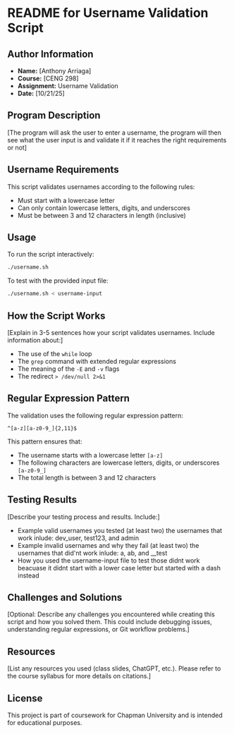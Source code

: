 # README for Username Validation Script

## Author Information
- **Name:** [Anthony Arriaga]
- **Course:** [CENG 298]
- **Assignment:** Username Validation
- **Date:** [10/21/25]

## Program Description
[The program will ask the user to enter a username, the program will then see what the user input is and validate it if it reaches the right requirements or not]

## Username Requirements
This script validates usernames according to the following rules:
- Must start with a lowercase letter
- Can only contain lowercase letters, digits, and underscores
- Must be between 3 and 12 characters in length (inclusive)

## Usage
To run the script interactively:
```bash
./username.sh
```

To test with the provided input file:
```bash
./username.sh < username-input
```

## How the Script Works
[Explain in 3-5 sentences how your script validates usernames. Include information about:]
- The use of the `while` loop
- The `grep` command with extended regular expressions
- The meaning of the `-E` and `-v` flags
- The redirect `> /dev/null 2>&1`

## Regular Expression Pattern
The validation uses the following regular expression pattern:
```
^[a-z][a-z0-9_]{2,11}$
```
This pattern ensures that:
- The username starts with a lowercase letter `[a-z]`
- The following characters are lowercase letters, digits, or underscores `[a-z0-9_]`
- The total length is between 3 and 12 characters

## Testing Results
[Describe your testing process and results. Include:]
- Example valid usernames you tested (at least two)
the usernames that work inlude: dev_user, test123, and admin
- Example invalid usernames and why they fail (at least two)
the usernames that did'nt work inlude: a, ab, and __test
- How you used the username-input file to test
those didnt work beacuase it didnt start with a lower case letter but started with a dash instead

## Challenges and Solutions
[Optional: Describe any challenges you encountered while creating this script and how you solved them. This could include debugging issues, understanding regular expressions, or Git workflow problems.]

## Resources
[List any resources you used (class slides, ChatGPT, etc.). Please refer to the course syllabus for more details on citations.]

## License
This project is part of coursework for Chapman University and is intended for educational purposes.
